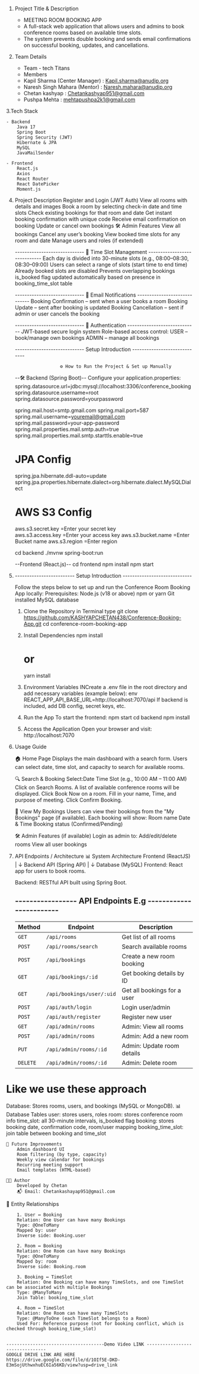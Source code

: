 1. Project Title & Description 
    - MEETING ROOM BOOKING APP
    - A full-stack web application that allows users and admins to book conference rooms based on available time slots.
    - The system prevents double booking and sends email confirmations on successful booking, updates, and cancellations.

2. Team Details
    - Team - tech Titans
    - Members
    - Kapil Sharma (Center Manager) : Kapil.sharma@anudip.org
    - Naresh Singh Mahara (Mentor)  : Naresh.mahara@anudip.org
    - Chetan kashyap                : Chetankashyap951@gmail.com
    - Pushpa Mehta                  : mehtapushpa2k1@gmail.com
      
3.Tech Stack 

    - Backend
        Java 17
        Spring Boot
        Spring Security (JWT)
        Hibernate & JPA
        MySQL
        JavaMailSender

    - Frontend
        React.js
        Axios
        React Router
        React DatePicker
        Moment.js

4. Project Description 
        Register and Login (JWT Auth)
        View all rooms with details and images
        Book a room by selecting check-in date and time slots
        Check existing bookings for that room and date
        Get instant booking confirmation with unique code
        Receive email confirmation on booking
        Update or cancel own bookings
        🛠 Admin Features
        View all bookings
        Cancel any user’s booking
        View booked time slots for any room and date
        Manage users and roles (if extended)

    ----------------------------- 📅 Time Slot Management -----------------------------
    Each day is divided into 30-minute slots (e.g., 08:00–08:30, 08:30–09:00)
    Users can select a range of slots (start time to end time)
    Already booked slots are disabled
    Prevents overlapping bookings
    is_booked flag updated automatically based on presence in booking_time_slot table
   
    -----------------------------  📨 Email Notifications -----------------------------
    Booking Confirmation – sent when a user books a room
    Booking Update – sent after booking is updated
    Booking Cancellation – sent if admin or user cancels the booking

     -----------------------------  🔐 Authentication -----------------------------
    JWT-based secure login system
    Role-based access control:
    USER – book/manage own bookings
    ADMIN – manage all bookings

    ----------------------------- Setup Introduction -----------------------------

                        ⚙️ How to Run the Project & Set up Manually 

    --🛠 Backend (Spring Boot)--
    Configure your application.properties:
    spring.datasource.url=jdbc:mysql://localhost:3306/conference_booking
    spring.datasource.username=root
    spring.datasource.password=yourpassword

    spring.mail.host=smtp.gmail.com
    spring.mail.port=587
    spring.mail.username=youremail@gmail.com
    spring.mail.password=your-app-password
    spring.mail.properties.mail.smtp.auth=true
    spring.mail.properties.mail.smtp.starttls.enable=true


    # JPA Config
    spring.jpa.hibernate.ddl-auto=update
    spring.jpa.properties.hibernate.dialect=org.hibernate.dialect.MySQLDialect

    # AWS S3 Config
    aws.s3.secret.key  =Enter your secret key        
    aws.s3.access.key  =Enter your access key
    aws.s3.bucket.name =Enter Bucket name
    aws.s3.region      =Enter region

    cd backend
    ./mvnw spring-boot:run

    --Frontend (React.js)--
    cd frontend
    npm install
    npm start

6. ------------------------- Setup Introduction  -----------------------------
   
    Follow the steps below to set up and run the Conference Room Booking App locally:
        Prerequisites:
        Node.js (v18 or above)
        npm or yarn
        Git installed
        MySQL database
   
    1. Clone the Repository
        in Terminal type
        git clone https://github.com/KASHYAPCHETAN438/Conference-Booking-App.git
        cd conference-room-booking-app
       
    3. Install Dependencies
        npm install
        # or
        yarn install
       
    4. Environment Variables
        INCreate a .env file in the root directory and add necessary variables (example below):
        env
        REACT_APP_API_BASE_URL=http://localhost:7070/api
        If backend is included, add DB config, secret keys, etc.
       
    5. Run the App
        To start the frontend:
        npm start
        cd backend
        npm install
       
    7. Access the Application
        Open your browser and visit:
        http://localhost:7070

7. Usage Guide 

    🏠 Home Page
        Displays the main dashboard with a search form.
        Users can select date, time slot, and capacity to search for available rooms.
    
    🔍 Search & Booking
        Select:Date
        Time Slot (e.g., 10:00 AM – 11:00 AM)
        Click on Search Rooms.
        A list of available conference rooms will be displayed.
        Click Book Now on a room.
        Fill in your name, Time, and purpose of meeting.
        Click Confirm Booking.

    📅 View My Bookings
    Users can view their bookings from the "My Bookings" page (if available).
    Each booking will show:
        Room name
        Date & Time
        Booking status (Confirmed/Pending)

    🛠 Admin Features (if available)
        Login as admin to:
        Add/edit/delete rooms
        View all user bookings
   
8. API Endpoints / Architecture
📊 System Architecture
    Frontend (ReactJS)
        |
        ↓
    Backend API (Spring API)
        |
        ↓
    Database (MySQL)
    Frontend: React app for users to book rooms.

    Backend: RESTful API built using Spring Boot.

    ----------------- API Endpoints E.g ------------------------
    -----------------------------------------------------------------------    
    | Method   | Endpoint                  | Description                 |
    | -------- | ------------------------- | --------------------------- |
    | `GET`    | `/api/rooms`              | Get list of all rooms       |
    | `POST`   | `/api/rooms/search`       | Search available rooms      |
    | `POST`   | `/api/bookings`           | Create a new room booking   |
    | `GET`    | `/api/bookings/:id`       | Get booking details by ID   |
    | `GET`    | `/api/bookings/user/:uid` | Get all bookings for a user |
    | `POST`   | `/api/auth/login`         | Login user/admin            |
    | `POST`   | `/api/auth/register`      | Register new user           |
    | `GET`    | `/api/admin/rooms`        | Admin: View all rooms       |
    | `POST`   | `/api/admin/rooms`        | Admin: Add a new room       |
    | `PUT`    | `/api/admin/rooms/:id`    | Admin: Update room details  |
    | `DELETE` | `/api/admin/rooms/:id`    | Admin: Delete room          |

Like we use these approach 
==========================
Database: Stores rooms, users, and bookings (MySQL or MongoDB).
    📊 Database Tables
        user: stores users, roles
        room: stores conference room info
        time_slot: all 30-minute intervals, is_booked flag
        booking: stores booking date, confirmation code, room/user mapping
        booking_time_slot: join table between booking and time_slot

    🔮 Future Improvements
        Admin dashboard UI
        Room filtering (by type, capacity)
        Weekly view calendar for bookings
        Recurring meeting support
        Email templates (HTML-based)

    👨‍💻 Author
        Developed by Chetan
        📬 Email: Chetankashayap951@gmail.com



📘 Entity Relationships

        1. User ↔ Booking
        Relation: One User can have many Bookings
        Type: @OneToMany
        Mapped by: user
        Inverse side: Booking.user

        2. Room ↔ Booking
        Relation: One Room can have many Bookings
        Type: @OneToMany
        Mapped by: room
        Inverse side: Booking.room

        3. Booking ↔ TimeSlot
        Relation: One Booking can have many TimeSlots, and one TimeSlot can be associated with multiple Bookings
        Type: @ManyToMany
        Join Table: booking_time_slot

        4. Room ↔ TimeSlot
        Relation: One Room can have many TimeSlots
        Type: @ManyToOne (each TimeSlot belongs to a Room)
        Used For: Reference purpose (not for booking conflict, which is checked through booking_time_slot)
        
     
    -------------------------------------Demo Video LINK --------------------------------
    GOOGLE DRIVE LINK ARE HERE 
    https://drive.google.com/file/d/1OIf5E-DKD-E3mSojUthwxhuEC6Ia56KD/view?usp=drive_link
